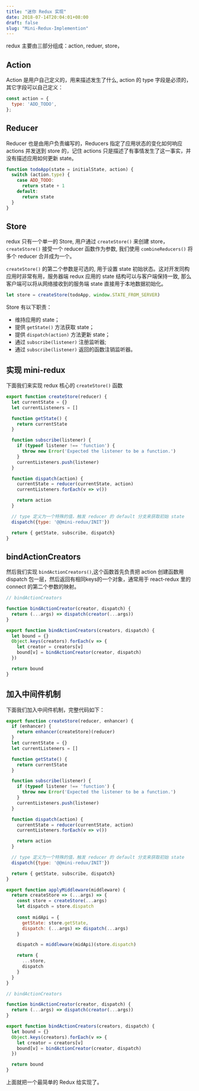 ```yaml
---
title: "迷你 Redux 实现"
date: 2018-07-14T20:04:01+08:00
draft: false
slug: "Mini-Redux-Implemention"
---
```


redux 主要由三部分组成：action, reduer, store，

## Action

Action 是用户自己定义的，用来描述发生了什么, action 的 type 字段是必须的，其它字段可以自己定义：

```js
const action = {
  type: 'ADD_TODO',
};
```

## Reducer

Reducer 也是由用户负责编写的，Reducers 指定了应用状态的变化如何响应 actions 并发送到 store 的，记住 actions 只是描述了有事情发生了这一事实，并没有描述应用如何更新 state。

```js
function todoApp(state = initialState, action) {
  switch (action.type) {
    case ADD_TODO:
      return state + 1
    default:
      return state
  }
}
```

## Store

redux 只有一个单一的 Store, 用户通过 `createStore()` 来创建 store，`createStore()` 接受一个 reducer 函数作为参数, 我们使用 `combineReducers()` 将多个 reducer 合并成为一个。

`createStore()` 的第二个参数是可选的, 用于设置 state 初始状态。这对开发同构应用时非常有用，服务器端 redux 应用的 state 结构可以与客户端保持一致, 那么客户端可以将从网络接收到的服务端 state 直接用于本地数据初始化。

```js
let store = createStore(todoApp, window.STATE_FROM_SERVER)
```

Store 有以下职责：

* 维持应用的 state；
* 提供 `getState()` 方法获取 state；
* 提供 `dispatch(action)` 方法更新 state；
* 通过 `subscribe(listener)` 注册监听器;
* 通过 `subscribe(listener)` 返回的函数注销监听器。

## 实现 mini-redux

下面我们来实现 redux 核心的 `createStore()` 函数

```js
export function createStore(reducer) {
  let currentState = {}
  let currentListeners = []

  function getState() {
    return currentState
  }

  function subscribe(listener) {
    if (typeof listener !== 'function') {
      throw new Error('Expected the listener to be a function.')
    }
    currentListeners.push(listener)
  }

  function dispatch(action) {
    currentState = reducer(currentState, action)
    currentListeners.forEach(v => v())

    return action
  }

  // type 定义为一个特殊的值，触发 reducer 的 default 分支来获取初始 state
  dispatch({type: '@@mini-redux/INIT'})

  return { getState, subscribe, dispatch}
}
```

## bindActionCreators

然后我们实现 `bindActionCreators()`,这个函数首先负责把 action 创建函数用 dispatch 包一层，然后返回有相同keys的一个对象，通常用于 react-redux 里的 connect 的第二个参数的映射。

```js
// bindActionCreators

function bindActionCreator(creator, dispatch) {
  return (...args) => dispatch(creator(...args))
}

export function bindActionCreators(creators, dispatch) {
  let bound = {}
  Object.keys(creators).forEach(v => {
    let creator = creators[v]
    bound[v] = bindActionCreator(creator, dispatch)
  })

  return bound
}
```

## 加入中间件机制

下面我们加入中间件机制，完整代码如下：

```js
export function createStore(reducer, enhancer) {
  if (enhancer) {
    return enhancer(createStore)(reducer)
  }
  let currentState = {}
  let currentListeners = []

  function getState() {
    return currentState
  }

  function subscribe(listener) {
    if (typeof listener !== 'function') {
      throw new Error('Expected the listener to be a function.')
    }
    currentListeners.push(listener)
  }

  function dispatch(action) {
    currentState = reducer(currentState, action)
    currentListeners.forEach(v => v())

    return action
  }

  // type 定义为一个特殊的值，触发 reducer 的 default 分支来获取初始 state
  dispatch({type: '@@mini-redux/INIT'})

  return { getState, subscribe, dispatch}
}

export function applyMiddleware(middleware) {
  return createStore => (...args) => {
    const store = createStore(...args)
    let dispatch = store.dispatch
    
    const midApi = {
      getState: store.getState,
      dispatch: (...args) => dispatch(...args)
    }

    dispatch = middleware(midApi)(store.dispatch)

    return {
      ...store,
      dispatch
    }
  }
}

// bindActionCreators

function bindActionCreator(creator, dispatch) {
  return (...args) => dispatch(creator(...args))
}

export function bindActionCreators(creators, dispatch) {
  let bound = {}
  Object.keys(creators).forEach(v => {
    let creator = creators[v]
    bound[v] = bindActionCreator(creator, dispatch)
  })

  return bound
}
```

上面就把一个最简单的 Redux 给实现了。
